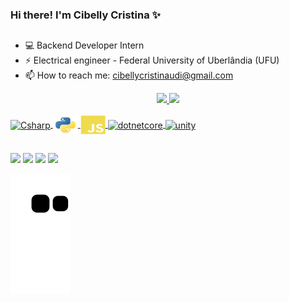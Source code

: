 ### Hi there! I'm Cibelly Cristina ✨
##
- 💻 Backend Developer Intern
- ⚡ Electrical engineer - Federal University of Uberlândia (UFU)
- 📫 How to reach me: cibellycristinaudi@gmail.com

<div align="center">
  <a href="https://github.com/CiCristina">
  <img height="180em" src="https://github-readme-stats.vercel.app/api?username=CiCristina&show_icons=true&theme=tokyonight&include_all_commits=true&count_private=true"/>
  <img height="180em" src="https://github-readme-stats.vercel.app/api/top-langs/?username=CiCristina&layout=compact&langs_count=7&theme=tokyonight"/>
</div>

<div style="display: inline_block"><br>
  <img align="center" alt="Csharp" height="30" width="40" src="https://cdn.jsdelivr.net/gh/devicons/devicon/icons/csharp/csharp-original.svg">
  <img align="center" alt="Python" height="30" width="40" src="https://raw.githubusercontent.com/devicons/devicon/master/icons/python/python-original.svg">
  <img align="center" alt="Js" height="30" width="40" src="https://raw.githubusercontent.com/devicons/devicon/master/icons/javascript/javascript-plain.svg">
  <img align="center" alt="dotnetcore" height="30" width="40" src="https://cdn.jsdelivr.net/gh/devicons/devicon/icons/dotnetcore/dotnetcore-original.svg">
  <img align="center" alt="unity" height="30" width="40" src="https://cdn.jsdelivr.net/gh/devicons/devicon/icons/unity/unity-original.svg">
<div> 

  ##
  
 <div> 
  <a href = "mailto:cibellycristinaudii@gmail.com"><img src="https://img.shields.io/badge/-Gmail-%23333?style=for-the-badge&logo=gmail&logoColor=white" target="_blank"></a>
  <a href="https://https://www.linkedin.com/in/cibellycristinarodriguescouto/" target="_blank"><img src="https://img.shields.io/badge/-LinkedIn-%230077B5?style=for-the-badge&logo=linkedin&logoColor=white" target="_blank"></a>
   <a href="https://discord.gg/689561552302637086" target="_blank"><img src="https://img.shields.io/badge/Discord-7289DA?style=for-the-badge&logo=discord&logoColor=white" target="_blank"></a> 
   <a href="https://instagram.com/ci_crisr" target="_blank"><img src="https://img.shields.io/badge/-Instagram-%23E4405F?style=for-the-badge&logo=instagram&logoColor=white" target="_blank"></a>
 
  ![Snake animation](https://github.com/CiCristina/CiCristina/blob/output/github-contribution-grid-snake.svg)
 
</div>
